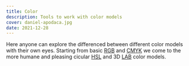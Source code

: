```yaml
---
title: Color
description: Tools to work with color models
cover: daniel-apodaca.jpg
date: 2021-12-28
---
```



Here anyone can explore the differenced between different color models with their own eyes. Starting from basic [RGB](./rgb/index.md) and [CMYK](./cmyk/index.md) we come to the more humane and pleasing cicular [HSL](./hsl/index.md) and 3D [LAB](./lab/index.md) color models.
